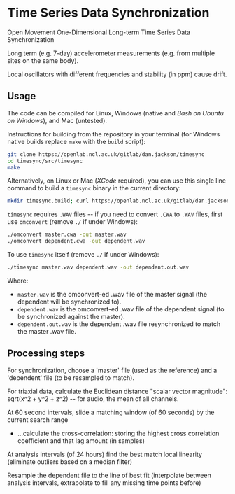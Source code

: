 # Time Series Data Synchronization

Open Movement One-Dimensional Long-term Time Series Data Synchronization

Long term (e.g. 7-day) accelerometer measurements (e.g. from multiple sites on the same body).

Local oscillators with different frequencies and stability (in ppm) cause drift.


## Usage

The code can be compiled for Linux, Windows (native and *Bash on Ubuntu on Windows*), and Mac (untested).  

Instructions for building from the repository in your terminal (for Windows native builds replace `make` with the `build` script):

```bash
git clone https://openlab.ncl.ac.uk/gitlab/dan.jackson/timesync
cd timesync/src/timesync
make
```

Alternatively, on Linux or Mac (*XCode* required), you can use this single line command to build a `timesync` binary in the current directory:

```bash
mkdir timesync.build; curl https://openlab.ncl.ac.uk/gitlab/dan.jackson/timesync/repository/master/archive.zip -o timesync.build/archive.zip; unzip timesync.build/archive.zip -d timesync.build; make -C timesync.build/timesync-*/src/timesync && cp timesync.build/timesync-*/src/timesync/timesync .
```

`timesync` requires `.WAV` files -- if you need to convert `.CWA` to `.WAV` files, first use `omconvert` (remove `./` if under Windows):

```bash
./omconvert master.cwa -out master.wav
./omconvert dependent.cwa -out dependent.wav
```

To use `timesync` itself (remove `./` if under Windows):

```bash
./timesync master.wav dependent.wav -out dependent.out.wav
```

Where:
* `master.wav` is the omconvert-ed .wav file of the master signal (the dependent will be synchronized to).
* `dependent.wav` is the omconvert-ed .wav file of the dependent signal (to be synchronized against the master).
* `dependent.out.wav` is the dependent .wav file resynchronized to match the master .wav file.


## Processing steps

For synchronization, choose a 'master' file (used as the reference) and a 'dependent' file (to be resampled to match).

For triaxial data, calculate the Euclidean distance "scalar vector magnitude": sqrt(x^2 + y^2 + z^2) -- for audio, the mean of all channels.

At 60 second intervals, slide a matching window (of 60 seconds) by the current search range
* ...calculate the cross-correlation: storing the highest cross correlation coefficient and that lag amount (in samples)

At analysis intervals (of 24 hours) find the best match local linearity (eliminate outliers based on a median filter)

Resample the dependent file to the line of best fit (interpolate between analysis intervals, extrapolate to fill any missing time points before)

